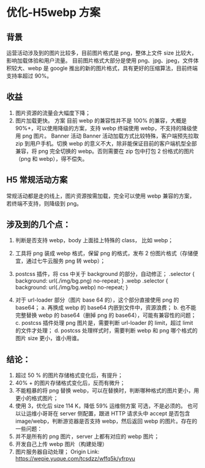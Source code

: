# 优化-H5webp 方案

## 背景

运营活动涉及到的图片比较多，目前图片格式是 png，整体上文件 size 比较大，影响加载体验和用户流量。
目前图片格式大部分是使用 png、jpg、jpeg，文件体积较大、webp 是 google 推出的新的图片格式，具有更好的压缩算法，目前终端支持率超过 90%。

## 收益

1. 图片资源的流量会大幅度下降；
2. 图片加载更快。
   方案
   目前 webp 的兼容性并不是 100% 的兼容，大概是 90%+，可以使用降级的方案，支持 webp 终端使用 webp，不支持的降级使用 png 图片。
   Banner 活动
   Banner 活动加载方式比较特殊，客户端预先拉取 zip 到用户手机。切换 webp 的意义不大，除非能保证目前的客户端机型全部兼容，将 png 完全切换的 webp。否则需要在 zip 包中打包 2 份格式的图片（png 和 webp），得不偿失。

## H5 常规活动方案

常规活动都是走的线上，图片资源按需加载，完全可以使用 webp 兼容的方案，若终端不支持，则降级到 png。

## 涉及到的几个点：

1. 判断是否支持 webp，body 上面挂上特殊的 class， 比如 webp；
2. 工具将 png 装成 webp 格式，保留 png 的格式，发布 2 份图片格式（存储便宜，通过七牛云服务 png 转 webp）；
3. postcss 插件，将 css 中关于 background 的部分，自动修正；
   .selector {
   background: url(./img/bg.png) no-repeat;
   }
   .webp .selector {
   background: url(./img/bg.webp) no-repeat;
   }

4. 对于 url-loader 部分（图片 base 64 的），这个部分直接使用 png 的 base64；
   a. 再换成 webp 的 base64 内嵌到文件中，资源浪费；
   b. 也不能完整替换 webp 的 base64（删掉 png 的 base64），可能有兼容性的问题；
   c. postcss 插件处理 png 图片是，需要判断 url-loader 的 limit，超过 limit 的文件才处理；
   d. postcss 处理样式时，需要判断 webp 和 png 哪个格式的图片 size 更小，谁小用谁。

## 结论：

1. 超过 50 % 的图片存储格式变化后，有提升；
2. 40% + 的图片存储格式变化后，反而有微升；
3. 不能粗暴的将 png 替换 webp，可以在替换时，判断哪种格式的图片更小，用更小的格式图片；
4. 使用 3，优化后 size 114 K，降低 59%
   运维侧方案
   可选，不是必须的。
   也可以让运维小哥哥在 server 侧配置，跟进 HTTP 请求头中 accept 是否包含 image/webp，判断游览器是否支持 webp，然后返回 webp 的图片。存在的一些问题：
5. 并不是所有的 png 图片，server 上都有对应的 webp 图片；
6. 开发自己上传 webp 图片（构建处理）
7. 图片服务器自动处理；
   Origin Link: https://wepie.yuque.com/tcsdzz/wffq5k/yfrpyu
